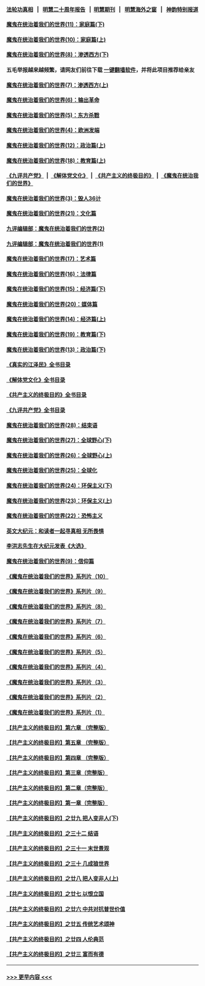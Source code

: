#### [法轮功真相](https://github.com/gfw-breaker/truth/blob/master/README.md?t=0) &nbsp;&nbsp;|&nbsp;&nbsp; [明慧二十周年报告](https://github.com/gfw-breaker/mh-reports/blob/master/README.md?t=0) &nbsp;&nbsp;|&nbsp;&nbsp;[明慧期刊](https://github.com/gfw-breaker/mh-qikan) &nbsp;&nbsp;|&nbsp;&nbsp; [明慧海外之窗](https://github.com/gfw-breaker/mh-news/blob/master/README.md?t=0) &nbsp;&nbsp;|&nbsp;&nbsp; [神韵特别报道](https://github.com/gfw-breaker/mh-news/blob/master/shenyun.md?t=0)
#### [魔鬼在统治着我们的世界(11)：家庭篇(下)](../pages/nsc422/n10440961.md?t=12290943) 
#### [魔鬼在统治着我们的世界(10)：家庭篇(上)](../pages/nsc422/n10435448.md?t=12290943) 
#### [魔鬼在统治着我们的世界(8)：渗透西方(下)](../pages/nsc422/n10429603.md?t=12290943) 
#### 五毛举报越来越频繁，请网友们前往下载 [一键翻墙软件](https://github.com/gfw-breaker/ssr-accounts)，并将此项目推荐给亲友
#### [魔鬼在统治着我们的世界(7)：渗透西方(上)](../pages/nsc422/n10426013.md?t=12290943) 
#### [魔鬼在统治着我们的世界(6)：输出革命](../pages/nsc422/n10421536.md?t=12290943) 
#### [魔鬼在统治着我们的世界(5)：东方杀戮](../pages/nsc422/n10417707.md?t=12290943) 
#### [魔鬼在统治着我们的世界(4)：欧洲发端](../pages/nsc422/n10414890.md?t=12290943) 
#### [魔鬼在统治着我们的世界(12)：政治篇(上)](../pages/nsc422/n10444576.md?t=12290943) 
#### [魔鬼在统治着我们的世界(18)：教育篇(上)](../pages/nsc422/n10526970.md?t=12290943) 
#### [《九评共产党》](https://github.com/begood0513/9ping.md/blob/master/README.md) &nbsp;|&nbsp; [《解体党文化》](../../../../jtdwh.md/blob/master/README.md)  &nbsp;|&nbsp; [《共产主义的终极目的》](../../../../gczydzjmd.md/blob/master/README.md) &nbsp;|&nbsp; [《魔鬼在统治我们的世界》](../../../../mgztzwmdsj.md/blob/master/README.md) 
#### [魔鬼在统治着我们的世界(3)：毁人36计](../pages/nsc422/n10411583.md?t=12290943) 
#### [魔鬼在统治着我们的世界(21)：文化篇](../pages/nsc422/n10597706.md?t=12290943) 
#### [九评编辑部：魔鬼在统治着我们的世界(2)](../pages/nsc422/n10410036.md?t=12290943) 
#### [九评编辑部：魔鬼在统治着我们的世界(1)](../pages/nsc422/n10406825.md?t=12290943) 
#### [魔鬼在统治着我们的世界(17)：艺术篇](../pages/nsc422/n10499093.md?t=12290943) 
#### [魔鬼在统治着我们的世界(16)：法律篇](../pages/nsc422/n10485969.md?t=12290943) 
#### [魔鬼在统治着我们的世界(15)：经济篇(下)](../pages/nsc422/n10469975.md?t=12290943) 
#### [魔鬼在统治着我们的世界(20)：媒体篇](../pages/nsc422/n10586579.md?t=12290943) 
#### [魔鬼在统治着我们的世界(14)：经济篇(上)](../pages/nsc422/n10457370.md?t=12290943) 
#### [魔鬼在统治着我们的世界(19)：教育篇(下)](../pages/nsc422/n10564808.md?t=12290943) 
#### [魔鬼在统治着我们的世界(13)：政治篇(下)](../pages/nsc422/n10448270.md?t=12290943) 
#### [《真实的江泽民》全书目录](../pages/nsc422/n13721399.md?t=12290943) 
#### [《解体党文化》全书目录](../pages/nsc422/n13721157.md?t=12290943) 
#### [《共产主义的终极目的》全书目录](../pages/nsc422/n13721048.md?t=12290943) 
#### [《九评共产党》全书目录](../pages/nsc422/n13708085.md?t=12290943) 
#### [魔鬼在统治着我们的世界(28)：结束语](../pages/nsc422/n10936246.md?t=12290943) 
#### [魔鬼在统治着我们的世界(27)：全球野心(下)](../pages/nsc422/n10928319.md?t=12290943) 
#### [魔鬼在统治着我们的世界(26)：全球野心(上)](../pages/nsc422/n10900318.md?t=12290943) 
#### [魔鬼在统治着我们的世界(25)：全球化](../pages/nsc422/n10788205.md?t=12290943) 
#### [魔鬼在统治着我们的世界(24)：环保主义(下)](../pages/nsc422/n10695307.md?t=12290943) 
#### [魔鬼在统治着我们的世界(23)：环保主义(上)](../pages/nsc422/n10688613.md?t=12290943) 
#### [魔鬼在统治着我们的世界(22)：恐怖主义](../pages/nsc422/n10614727.md?t=12290943) 
#### [英文大纪元：和读者一起寻真相 无所畏惧](../pages/nsc422/n12542027.md?t=12290943) 
#### [李洪志先生在大纪元发表《大选》](../pages/nsc422/n12534746.md?t=12290943) 
#### [魔鬼在统治着我们的世界(9)：信仰篇](../pages/nsc422/n10432159.md?t=12290943) 
#### [《魔鬼在统治着我们的世界》系列片（10）](../pages/nsc422/n12292670.md?t=12290943) 
#### [《魔鬼在统治着我们的世界》系列片（9）](../pages/nsc422/n12290859.md?t=12290943) 
#### [《魔鬼在统治着我们的世界》系列片（8）](../pages/nsc422/n12287445.md?t=12290943) 
#### [《魔鬼在统治着我们的世界》系列片（7）](../pages/nsc422/n12283425.md?t=12290943) 
#### [《魔鬼在统治着我们的世界》系列片（6）](../pages/nsc422/n12282314.md?t=12290943) 
#### [《魔鬼在统治着我们的世界》系列片（5）](../pages/nsc422/n12281419.md?t=12290943) 
#### [《魔鬼在统治着我们的世界》系列片（4）](../pages/nsc422/n12274024.md?t=12290943) 
#### [《魔鬼在统治着我们的世界》系列片（3）](../pages/nsc422/n12271322.md?t=12290943) 
#### [《魔鬼在统治着我们的世界》系列片（2）](../pages/nsc422/n12269049.md?t=12290943) 
#### [《魔鬼在统治着我们的世界》系列片（1）](../pages/nsc422/n12267575.md?t=12290943) 
#### [【共产主义的终极目的】第六章 （完整版）](../pages/nsc422/n11428913.md?t=12290943) 
#### [【共产主义的终极目的】第五章 （完整版）](../pages/nsc422/n11428912.md?t=12290943) 
#### [【共产主义的终极目的】第四章 （完整版）](../pages/nsc422/n11428907.md?t=12290943) 
#### [【共产主义的终极目的】第三章（完整版）](../pages/nsc422/n11428848.md?t=12290943) 
#### [【共产主义的终极目的】第二章（完整版）](../pages/nsc422/n11428831.md?t=12290943) 
#### [【共产主义的终极目的】第一章（完整版）](../pages/nsc422/n11417651.md?t=12290943) 
#### [【共产主义的终极目的】之廿九 把人变非人(下)](../pages/nsc422/n11344140.md?t=12290943) 
#### [【共产主义的终极目的】之三十二 结语](../pages/nsc422/n11360535.md?t=12290943) 
#### [【共产主义的终极目的】之三十一 末世景观](../pages/nsc422/n11351129.md?t=12290943) 
#### [【共产主义的终极目的】之三十 几成狼世界](../pages/nsc422/n11348280.md?t=12290943) 
#### [【共产主义的终极目的】之廿八 把人变非人(上)](../pages/nsc422/n11340492.md?t=12290943) 
#### [【共产主义的终极目的】之廿七 以恨立国](../pages/nsc422/n11336944.md?t=12290943) 
#### [【共产主义的终极目的】之廿六 中共对抗普世价值](../pages/nsc422/n11324785.md?t=12290943) 
#### [【共产主义的终极目的】之廿五 传统艺术颂神](../pages/nsc422/n11296396.md?t=12290943) 
#### [【共产主义的终极目的】之廿四 人伦典范](../pages/nsc422/n11296397.md?t=12290943) 
#### [【共产主义的终极目的】之廿三 富而有德](../pages/nsc422/n11283598.md?t=12290943) 

----
#### [ >>> 更早内容 <<< ](../indexes/nsc422-earlier.md)
